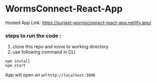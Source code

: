 # WormsConnect-React-App

Hosted App Link: https://surjeet-wormsconnect-react-app.netlify.app/

### steps to run the code :
1. clone this repo and move to working directory 
2. use following command in CLI
```
npm install
npm start
```

App will open on url `http://localhost:3000`